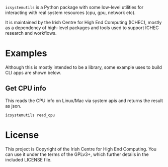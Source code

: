 `icsystemutils` is a Python package with some low-level utilities for interacting with real system resources (cpu, gpu, network etc).

It is maintained by the Irish Centre for High End Computing (ICHEC), mostly as a dependency of high-level packages and tools used to support ICHEC research and workflows.

# Examples #

Although this is mostly intended to be a library, some example uses to build CLI apps are shown below.

## Get CPU info ##

This reads the CPU info on Linux/Mac via system apis and returns the result as json.

``` shell
icsystemutils read_cpu
```

# License #

This project is Copyright of the Irish Centre for High End Computing. You can use it under the terms of the GPLv3+, which further details in the included LICENSE file.
